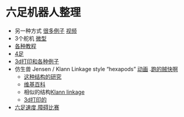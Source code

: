 # 六足机器人整理

* 另一种方式 [很多例子](http://www.orangenarwhals.com/tag/hexapod/page/7/)  [视频](https://www.youtube.com/watch?v=is7x_atNl94)
* 3个舵机 [微型](https://www.pololu.com/docs/0J42)
* [各种教程](https://hackaday.io/project/770-stubby-the-teaching-hexapod)
* [4足](http://www.thingiverse.com/thing:30088)
* [3d打印和各种例子](http://www.thingiverse.com/search/page:2?q=hexapod&sa=)
* 仿生兽 Jensen / Klann Linkage style “hexapods” [动画](https://www.youtube.com/watch?v=WsRVu8BoSN4) .[跑的贼快啊](https://www.youtube.com/watch?v=4XiRxNkZleY)
  * [这种结构的研究](http://www.mechanicalspider.com/comparison.html)
  * [维基百科](https://en.wikipedia.org/wiki/Jansen%27s_linkage)
  * 相似的结构[Klann linkage](https://en.wikipedia.org/wiki/Klann_linkage)
  * [3d打印的](http://www.instructables.com/id/3D-Printed-Walking-Robot-Klann-Linkage/)
* [六足速度,障碍比赛](https://www.youtube.com/watch?v=-Soq9qpK5Ac)
